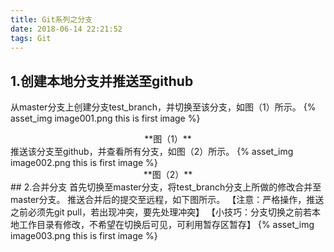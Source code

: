 ```yaml
---
title: Git系列之分支
date: 2018-06-14 22:21:52
tags: Git
---
```

## 1.创建本地分支并推送至github
从master分支上创建分支test_branch，并切换至该分支，如图（1）所示。
{% asset_img image001.png this is first image %}
<center>**图（1）**</center>
推送该分支至github，并查看所有分支，如图（2）所示。
{% asset_img image002.png this is first image %}
<center>**图（2）**</center>
## 2.合并分支
首先切换至master分支，将test_branch分支上所做的修改合并至master分支。
推送合并后的提交至远程，如下图所示。
【注意：严格操作，推送之前必须先git pull，若出现冲突，要先处理冲突】
【小技巧：分支切换之前若本地工作目录有修改，不希望在切换后可见，可利用暂存区暂存】
{% asset_img image003.png this is first image %}
